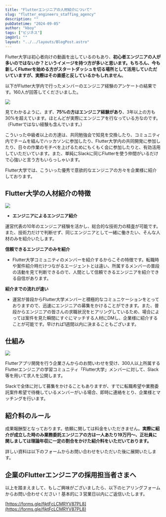 ```yaml
---
title: "Flutterエンジニアの人材紹介について"
slug: "flutter_engineers_staffing_agency"
description: ""
pubDatetime: "2024-09-05"
author: "kboy"
tags: ["ビジネス"]
imgUrl: ""
layout: "../../layouts/BlogPost.astro"
---
```


Flutter大学は初心者向けの動画を出しているのもあり、**初心者エンジニアの人が多いのではないか？**というイメージを持つ方が多いと思います。もちろん、今も新しくFlutterを始める方がスタートダッシュを切る場所として活用していただいていますが、実際は**その直感と反しているかもしれません**。

以下がFlutter大学内で行ったメンバーのエンジニア経験のアンケートの結果です。160人が回答してくださいました。

![](https://blog.flutteruniv.com/wp-content/uploads/2024/09/chart.png)

見てわかるように、まず、**75%の方はエンジニア経験があり**、3年以上の方も30%を超えています。ほとんどが実際にエンジニアを行なっている方なのです。（Flutterではない経験も含んでいます。）

こういった中級者以上の方達は、共同勉強会で知見を交換したり、コミュニティ内でチームを組んでハッカソンに参加したり、Flutter大学内の共同開発に参加したり、日々の作業のモチベを上げるためにもくもく会に参加したりと、有効活用していただいています。また、単純にSlackに同じFlutterを使う仲間がいるだけで心強いと言う方もいらっしゃいます。

Flutter大学では、こういった優秀で意欲的なエンジニアの方々を企業様に紹介しております。

## Flutter大学の人材紹介の特徴

![](https://blog.flutteruniv.com/wp-content/uploads/2024/07/flutterninjas2024_wide-1024x379.jpeg)

- **エンジニアによるエンジニア紹介**

運営代表の10年のエンジニア経験を活かし、総合的な技術力の精査が可能です。また、技術力だけで判断せず、同じエンジニアとして一緒に働きたい、そんな人材のみを紹介いたします。

**信頼できるエンジニアのみを紹介**
- Flutter大学コミュニティのメンバーを紹介するからこその特徴です。転職時や案件紹介時だけつながるエージェントとは違い、所属するメンバーの普段の活動を見て判断できるので、人間として信頼できるエンジニアを紹介できる自信があります。

**紹介までの流れが速い**
- 運営が普段からFlutter大学メンバーと積極的なコミュニケーションをとっておりますので、迅速にエンジニアの募集をかけることができます。また、普段からエンジニアの皆さんの求職状況をヒアリングしているため、場合によっては案件を見た瞬間にすぐにマッチする人材にDMし、企業様に紹介することが可能です。早ければ1週間以内に決まることもございます。

## 仕組み

![](https://blog.flutteruniv.com/wp-content/uploads/2024/09/CleanShot-2024-01-22-at-15.50.38@2x-1024x530.png)

Flutterアプリ開発を行う企業さんからのお問いわせを受け、300人以上所属するFlutterエンジニアの学習コミュニティ「Flutter大学」メンバーに対して、Slack等を用いて求人を公開します。

Slackで全体に対して募集をかけることもありますが、すでに転職希望や業務委託案件希望で待機しているメンバーがいる場合、即時に連絡をとり、企業様とマッチングを行います。

## 紹介料のルール

成果報酬型となっております。依頼に関しては料金をいただきません。**実際に紹介が成立した時のみ業務委託エンジニアの方は一人あたり19万円〜、正社員に関しましては理論年収に一定の割合をかけた紹介料をいただいております。**

詳しい資料は以下のフォームからお問い合わせをいただいた後に展開いたします。

## 企業のFlutterエンジニアの採用担当者さまへ

以上を踏まえまして、もしご興味がございましたら、以下のヒアリングフォームからお問い合わせください！基本的に３営業日以内にご返信いたします。

[https://forms.gle/fjktFcLCMRYV87PL8](https://forms.gle/fjktFcLCMRYV87PL8)